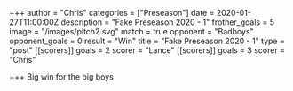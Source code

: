 +++
author = "Chris"
categories = ["Preseason"]
date = 2020-01-27T11:00:00Z
description = "Fake Preseason 2020 - 1"
frother_goals = 5
image = "/images/pitch2.svg"
match = true
opponent = "Badboys"
opponent_goals = 0
result = "Win"
title = "Fake Preseason 2020 - 1"
type = "post"
[[scorers]]
goals = 2
scorer = "Lance"
[[scorers]]
goals = 3
scorer = "Chris"

+++
Big win for the big boys